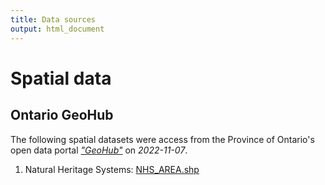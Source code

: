 ```yaml
---
title: Data sources
output: html_document
---
```


# Spatial data

## Ontario GeoHub
The following spatial datasets were access from the Province of Ontario's open data portal [*"GeoHub"*](https://geohub.lio.gov.on.ca/) on *2022-11-07*.

1. Natural Heritage Systems: [NHS_AREA.shp](https://geohub.lio.gov.on.ca/datasets/natural-heritage-system-area/)